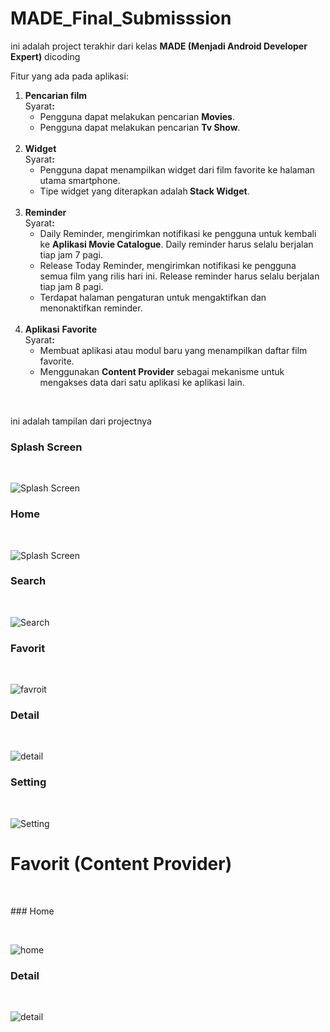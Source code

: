 # MADE_Final_Submisssion
<p>ini adalah project terakhir dari kelas <b>MADE (Menjadi Android Developer Expert)</b> dicoding<p>

<p>Fitur yang ada pada aplikasi:</p>

<ol>
		<li>
			<strong>Pencarian film</strong>
			<br>Syarat<strong>:</strong>
			<ul>
				<li>Pengguna dapat melakukan pencarian <strong>Movies</strong>.</li>
				<li>Pengguna dapat melakukan pencarian <strong>Tv Show</strong>.<br><br></li>
			</ul>
			<li>
				<strong>Widget</strong><br>Syarat<strong>:</strong>
				<ul>
					<li>Pengguna dapat menampilkan widget dari film favorite ke halaman utama smartphone.</li>
					<li>Tipe widget yang diterapkan adalah<strong> Stack Widget</strong>.<br><br></li>
				</ul>
			</li>
			<li>
				<strong>Reminder</strong><br>Syarat<strong>:</strong>
				<ul>
					<li>Daily Reminder, mengirimkan notifikasi ke pengguna untuk kembali ke <strong>Aplikasi Movie Catalogue</strong>. Daily reminder harus selalu berjalan tiap jam 7 pagi.</li>
					<li>Release Today Reminder, mengirimkan notifikasi ke pengguna semua film yang rilis<em>&nbsp;</em>hari ini. Release reminder harus selalu berjalan tiap jam 8 pagi.</li>
					<li>Terdapat halaman pengaturan untuk mengaktifkan dan menonaktifkan reminder.<br><br></li>
				</ul>	
			</li>
			<li>
				<strong>Aplikasi</strong> <strong>Favorite</strong><br>Syarat<strong>:</strong>
				<ul>
					<li>Membuat aplikasi atau modul baru yang menampilkan daftar film favorite.</li>
					<li>Menggunakan <strong>Content Provider</strong> sebagai mekanisme untuk mengakses data dari satu aplikasi ke aplikasi lain.</li>
				</ul>	
			</li>					
		</li>
</ol>
  
<p><br></p>

ini adalah tampilan dari projectnya

### Splash Screen
<p><br></p>
<img src="https://imgur.com/XJpWfSm.gif" alt="Splash Screen" >


### Home
<p><br></p>
<img src="https://i.imgur.com/WTgoDgj.png" alt="Splash Screen" >

### Search
<p><br></p>
<img src="https://i.imgur.com/E0Rxaku.png" alt="Search" >

### Favorit
<p><br></p>
<img src="https://i.imgur.com/dS11wf8.png" alt="favroit" >

### Detail
<p><br></p>
<img src="https://i.imgur.com/Gnl8qFI.png" alt="detail" >

### Setting
<p><br></p>
<img src="https://imgur.com/x6lMOHG.gif" alt="Setting">

# Favorit (Content Provider)
<p><br></p>
### Home
<p><br></p>
<img src="https://i.imgur.com/7zEWAMI.png" alt="home">

### Detail
<p><br></p>
<img src="https://i.imgur.com/dXeJ0LU.png" alt="detail">

